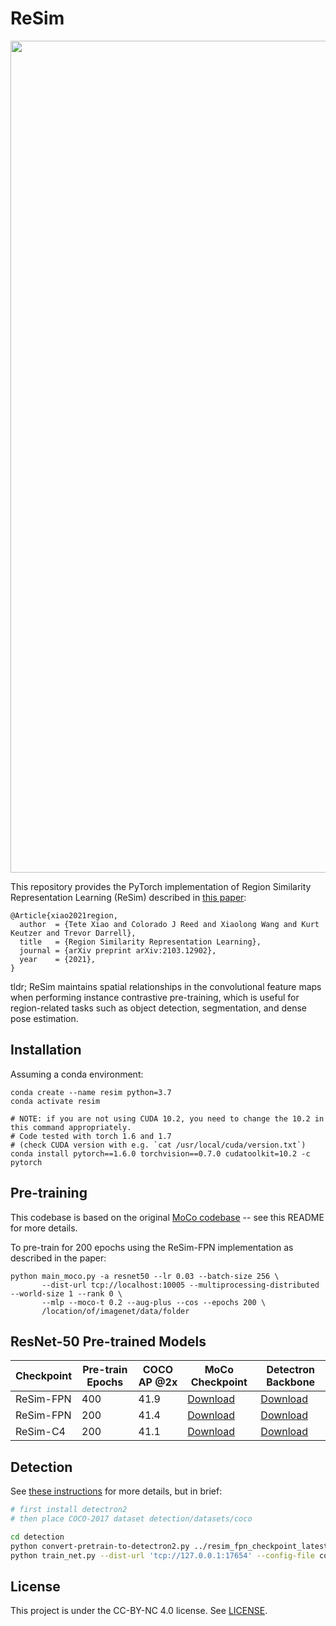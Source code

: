# ReSim 



<p align="center">
  <img width="1331" alt="ReSim pipeline" src="https://user-images.githubusercontent.com/1455579/114447371-2f37ac00-9b87-11eb-8423-b0f896197136.png">
</p>

This repository provides the PyTorch implementation of Region Similarity Representation Learning (ReSim) described in [this paper](https://arxiv.org/abs/2103.12902): 

```
@Article{xiao2021region,
  author  = {Tete Xiao and Colorado J Reed and Xiaolong Wang and Kurt Keutzer and Trevor Darrell},
  title   = {Region Similarity Representation Learning},
  journal = {arXiv preprint arXiv:2103.12902},
  year    = {2021},
}
```

tldr; ReSim maintains spatial relationships in the convolutional feature maps when performing instance contrastive pre-training, which is useful for region-related tasks such as object detection, segmentation, and dense pose estimation.

## Installation
Assuming a conda environment:
```
conda create --name resim python=3.7
conda activate resim

# NOTE: if you are not using CUDA 10.2, you need to change the 10.2 in this command appropriately. 
# Code tested with torch 1.6 and 1.7
# (check CUDA version with e.g. `cat /usr/local/cuda/version.txt`)
conda install pytorch==1.6.0 torchvision==0.7.0 cudatoolkit=10.2 -c pytorch
```

## Pre-training

This codebase is based on the original [MoCo codebase](https://github.com/facebookresearch/moco) -- see this README for more details. 

To pre-train for 200 epochs using the ReSim-FPN implementation as described in the paper:

```
python main_moco.py -a resnet50 --lr 0.03 --batch-size 256 \
       --dist-url tcp://localhost:10005 --multiprocessing-distributed --world-size 1 --rank 0 \
       --mlp --moco-t 0.2 --aug-plus --cos --epochs 200 \
       /location/of/imagenet/data/folder
```


## ResNet-50 Pre-trained Models

| Checkpoint | Pre-train Epochs | COCO AP @2x | MoCo Checkpoint                                                                 | Detectron Backbone                                                                       |
| ---------- | --------------- | ----------- | ------------------------------------------------------------------------------- | ---------------------------------------------------------------------------------------- |
| ReSim-FPN  | 400             | 41.9        | [Download](https://people.eecs.berkeley.edu/~cjrd/data/resim_fpn_400ep.pth.tar) | [Download](https://people.eecs.berkeley.edu/~cjrd/data/resim_fpn_backbone_400ep.pth.tar)                                                                                         |
| ReSim-FPN  | 200             | 41.4        | [Download](https://people.eecs.berkeley.edu/~cjrd/data/resim_fpn_200ep.pth.tar) | [Download](https://people.eecs.berkeley.edu/~cjrd/data/resim_fpn_backbone_200ep.pth.tar) |
| ReSim-C4   | 200             | 41.1        | [Download](https://people.eecs.berkeley.edu/~cjrd/data/resim_c4_200ep.pth.tar)  | [Download](https://people.eecs.berkeley.edu/~cjrd/data/resim_c4_backbone_200ep.pth.tar)  |


## Detection

See [these instructions](detection/README.md) for more details, but in brief:

```bash
# first install detectron2
# then place COCO-2017 dataset detection/datasets/coco

cd detection
python convert-pretrain-to-detectron2.py ../resim_fpn_checkpoint_latest.pth.tar detectron_resim_fpn_checkpoint_latest.pth.tar
python train_net.py --dist-url 'tcp://127.0.0.1:17654' --config-file configs/coco_R_50_FPN_2x_moco.yaml --num-gpus 8 MODEL.WEIGHTS detectron_resim_fpn_checkpoint_latest.pth.tar TEST.EVAL_PERIOD 180000 OUTPUT_DIR results/coco2x-resim-fpn SOLVER.CHECKPOINT_PERIOD 180000
```


## License

This project is under the CC-BY-NC 4.0 license. See [LICENSE](./LICENSE).
